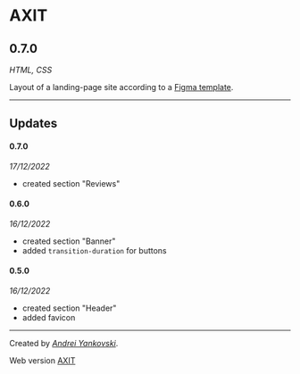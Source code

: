 # AXIT

## 0.7.0

*HTML, CSS*

Layout of a landing-page site according to a [Figma template](https://www.figma.com/file/NMy77nb3wtYugDrIF2rkun/TMS_front-(Copy)?node-id=617%3A1270&t=8BQpehdiECxBsDa7-1).


---

## Updates

#### 0.7.0

*17/12/2022*

- created section "Reviews"

#### 0.6.0

*16/12/2022*

- created section "Banner"
- added `transition-duration` for buttons

#### 0.5.0

*16/12/2022*

- created section "Header"
- added favicon

---

Created by [*Andrei Yankovski*](mailto:mr.payne52@gmail.com).

Web version [AXIT](https://tangerine-salmiakki-bb76ce.netlify.app/)